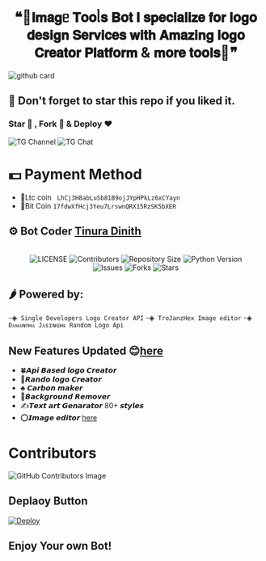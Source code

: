 <h1 align = "center"> ❝🎨𝗜𝗺𝗮𝗴ᥱ 𝗧𝗼𝗼ᥣ𝘀 𝗕𝗼𝘁
𝗜 𝘀𝗽𝗲𝗰𝗶𝗮𝗹𝗶𝘇𝗲 𝗳𝗼𝗿 𝗹𝗼𝗴𝗼 𝗱𝗲𝘀𝗶𝗴𝗻  𝗦𝗲𝗿𝘃𝗶𝗰𝗲𝘀 𝘄𝗶𝘁𝗵 𝗔𝗺𝗮𝘇𝗶𝗻𝗴 𝗹𝗼𝗴𝗼  𝗖𝗿𝗲𝗮𝘁𝗼𝗿 𝗣𝗹𝗮𝘁𝗳𝗼𝗿𝗺 & 𝗺𝗼𝗿𝗲 𝘁𝗼𝗼𝗹𝘀💐❞ </h1>

![github card](https://github-readme-stats.vercel.app/api/pin/?username=szbots&repo=Image-Tool&theme=dark)

## 🌟 Don't forget to star this repo if you liked it.

### Star 🌟 , Fork 🍴 & Deploy ❤️
 
 ![TG Channel](https://img.shields.io/badge/dynamic/json?color=blue&label=szteam%20@szteambots&query=subscribers&url=https%3A%2F%2Fonline-users-api.up.railway.app%2Fcheck%3Fchat%3Dszteambots&logo=telegram)
![TG Chat](https://img.shields.io/badge/dynamic/json?color=blue&label=support%20@slbotzone&query=members&url=https%3A%2F%2Fonline-users-api.up.railway.app%2Fcheck%3Fchat%3Dslbotzone&logo=telegram) 

# 💵 Payment Method
- 💎Ltc coin ``` LhCj3H8abLuSb81B9ojJYpHPkLz6xCYayn```
- 💎Bit Coin ``` 17fdwXfHcj3Yeu7LrswnQRX15RzSK5bXER ```

## ⚙️ Bot Coder [Tinura Dinith](https://t.me/boltbacker)

<p align="center"> <br>
    <img src="https://img.shields.io/github/license/szbots/Image-Tool?style=for-the-badge&logo=telegram" alt="LICENSE">
    <img src="https://img.shields.io/github/contributors/szbots/Image-Tool?style=for-the-badge&logo=telegram" alt="Contributors">
    <img src="https://img.shields.io/github/repo-size/szbots/Image-Tool?style=for-the-badge&logo=telegram" alt="Repository Size"> 
    <img src="https://img.shields.io/badge/python-3.9-green?style=for-the-badge&logo=appveyor" alt="Python Version">
 <br>   
    <img src="https://img.shields.io/github/issues/szbots/Image-Tool?style=for-the-badge&logo=telegram" alt="Issues">
    <img src="https://img.shields.io/github/forks/szbots/Image-Tool?style=for-the-badge&logo=telegram" alt="Forks">
    <img src="https://img.shields.io/github/stars/szbots/Image-Tool?style=for-the-badge&logo=telegram" alt="Stars">
</p> 
    

    
## 🌶 Powered by:
-◈` Single Developers Logo Creator API`
-◈` TroJanzHex Image editor`
-◈` Dᴀᴍᴀɴᴛʜᴀ Jᴀsɪɴɢʜᴇ Random Logo Api`

 ## New Features Updated 😊[here](https://t.me/szteambots/748)
- 🍀𝘼𝙥𝙞 𝘽𝙖𝙨𝙚𝙙 𝙡𝙤𝙜𝙤 𝘾𝙧𝙚𝙖𝙩𝙤𝙧
- 💐𝙍𝙖𝙣𝙙𝙤 𝙡𝙤𝙜𝙤 𝘾𝙧𝙚𝙖𝙩𝙤𝙧 
- ♣️ 𝘾𝙖𝙧𝙗𝙤𝙣 𝙢𝙖𝙠𝙚𝙧
- 🍃𝘽𝙖𝙘𝙠𝙜𝙧𝙤𝙪𝙣𝙙 𝙍𝙚𝙢𝙤𝙫𝙚𝙧
- ✍️𝙏𝙚𝙭𝙩 𝙖𝙧𝙩 𝙂𝙚𝙣𝙖𝙧𝙖𝙩𝙤𝙧 80+ 𝙨𝙩𝙮𝙡𝙚𝙨
- ⭕️𝙄𝙢𝙖𝙜𝙚 𝙚𝙙𝙞𝙩𝙤𝙧 [here](https://t.me/szimagebot)


 
 # Contributors
![GitHub Contributors Image](https://contrib.rocks/image?repo=szbots/Image-Tool)   
 
 ## Deplaoy Button
 
 [![Deploy](https://www.herokucdn.com/deploy/button.svg)](https://heroku.com/deploy?template=https://github.com/szbots/Image-Tool) 


## Enjoy Your own Bot!


    
 
    

